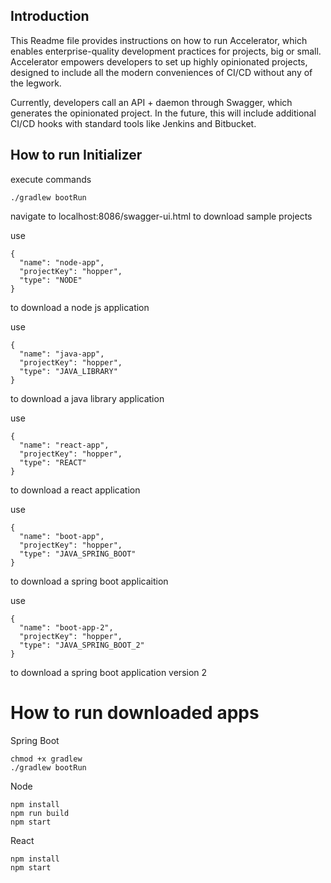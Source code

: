 ## Introduction 

This Readme file provides instructions on how to run Accelerator, which enables enterprise-quality development practices for projects, big or small. Accelerator empowers developers to set up highly opinionated projects, designed to include all the modern conveniences of CI/CD without any of the legwork.

Currently, developers call an API + daemon through Swagger, which generates the opinionated project. In the future, this will include additional CI/CD hooks with standard tools like Jenkins and Bitbucket.

## How to run Initializer

execute commands
```
./gradlew bootRun
```

navigate to localhost:8086/swagger-ui.html to download sample projects

use

```
{
  "name": "node-app",
  "projectKey": "hopper",
  "type": "NODE"
}
```
to download a node js application

use
```
{
  "name": "java-app",
  "projectKey": "hopper",
  "type": "JAVA_LIBRARY"
}
```
to download a java library application

use
```
{
  "name": "react-app",
  "projectKey": "hopper",
  "type": "REACT"
}
```
to download a react application 

use
```
{
  "name": "boot-app",
  "projectKey": "hopper",
  "type": "JAVA_SPRING_BOOT"
}
```
to download a spring boot applicaition

use
```
{
  "name": "boot-app-2",
  "projectKey": "hopper",
  "type": "JAVA_SPRING_BOOT_2"
}
```
to download a spring boot application version 2

# How to run downloaded apps
Spring Boot
```
chmod +x gradlew
./gradlew bootRun

```
Node
```
npm install
npm run build
npm start
```
React
```
npm install
npm start
```

